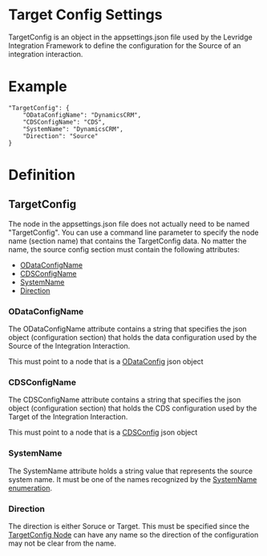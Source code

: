 # Target Config Settings
TargetConfig is an object in the appsettings.json file used by the Levridge Integration Framework
to define the configuration for the Source of an integration interaction.

# Example
    "TargetConfig": {
        "ODataConfigName": "DynamicsCRM",
        "CDSConfigName": "CDS",
        "SystemName": "DynamicsCRM",
        "Direction": "Source"
    }

# Definition
## TargetConfig
The node in the appsettings.json file does not actually need to be named "TargetConfig". 
You can use a command line parameter to specify the node name (section name) that contains
the TargetConfig data. No matter the name, the source config section must contain the following
attributes:
 - [ODataConfigName](#ODataConfigName)
 - [CDSConfigName](#CDSConfigName)
 - [SystemName](#SystemName)
 - [Direction](#Direction)

### ODataConfigName
The ODataConfigName attribute contains a string that specifies the json object (configuration section)
that holds the data configuration used by the Source of the Integration Interaction.

This must point to a node that is a [ODataConfig](./ODataConfig.md) json object

### CDSConfigName
The CDSConfigName attribute contains a string that specifies the json object (configuration section)
that holds the CDS configuration used by the Target of the Integration Interaction.

This must point to a node that is a [CDSConfig](./CDSConfig.md) json object

### SystemName
The SystemName attribute holds a string value that represents the source system name.
It must be one of the names recognized by the [SystemName enumeration](SystemName.md).

### Direction
The direction is either Soruce or Target. This must be specified since the [TargetConfig Node](#TargetConfig) 
can have any name so the direction of the configuration may not be clear from the name.